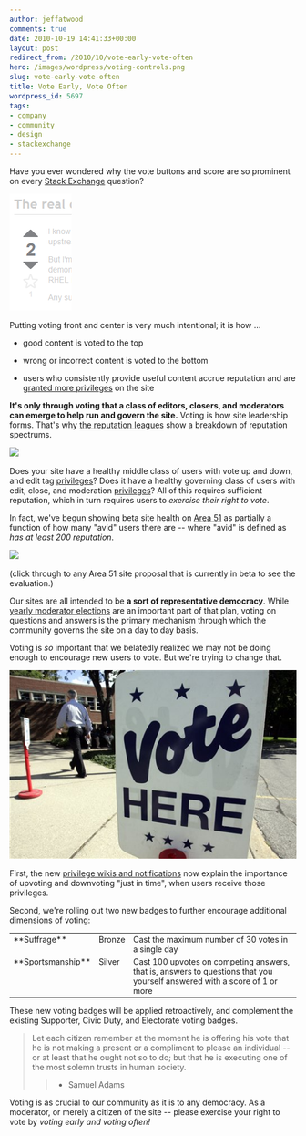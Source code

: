 ```yaml
---
author: jeffatwood
comments: true
date: 2010-10-19 14:41:33+00:00
layout: post
redirect_from: /2010/10/vote-early-vote-often
hero: /images/wordpress/voting-controls.png
slug: vote-early-vote-often
title: Vote Early, Vote Often
wordpress_id: 5697
tags:
- company
- community
- design
- stackexchange
---
```


Have you ever wondered why the vote buttons and score are so prominent on every [Stack Exchange](http://stackexchange.com/sites) question?

![](/images/wordpress/voting-controls.png)

Putting voting front and center is very much intentional; it is how ...





  * good content is voted to the top

  * wrong or incorrect content is voted to the bottom

  * users who consistently provide useful content accrue reputation and are [granted more privileges](http://blog.stackoverflow.com/2010/10/membership-has-its-privileges/) on the site


**It's only through voting that a class of editors, closers, and moderators can emerge to help run and govern the site.** Voting is how site leadership forms. That's why [the reputation leagues](http://blog.stackoverflow.com/2010/09/customizing-stackexchange-com/) show a breakdown of reputation spectrums. 

[![](http://blog.stackoverflow.com/wp-content/uploads/se-reputation-spectrums.png)](http://blog.stackoverflow.com/2010/09/customizing-stackexchange-com/)

Does your site have a healthy middle class of users with vote up and down, and edit tag [privileges](http://blog.stackoverflow.com/2010/10/membership-has-its-privileges/)? Does it have a healthy governing class of users with edit, close, and moderation [privileges](http://blog.stackoverflow.com/2010/10/membership-has-its-privileges/)? All of this requires sufficient reputation, which in turn requires users to _exercise their right to vote_.

In fact, we've begun showing beta site health on [Area 51](http://area51.stackexchange.com) as partially a function of how many "avid" users there are -- where "avid" is defined as _has at least 200 reputation_.

[![](http://blog.stackoverflow.com/wp-content/uploads/area-51-avid-users.png)](http://area51.stackexchange.com)

(click through to any Area 51 site proposal that is currently in beta to see the evaluation.)

Our sites are all intended to be **a sort of representative democracy**. While [yearly moderator elections](http://blog.stackoverflow.com/2010/02/stack-overflow-2010-moderator-election-results/) are an important part of that plan, voting on questions and answers is the primary mechanism through which the community governs the site on a day to day basis.

Voting is _so_ important that we belatedly realized we may not be doing enough to encourage new users to vote. But we're trying to change that.

![](/images/wordpress/vote-here.jpg)

First, the new [privilege wikis and notifications](http://blog.stackoverflow.com/2010/10/membership-has-its-privileges/) now explain the importance of upvoting and downvoting "just in time", when users receive those privileges.

Second, we're rolling out two new badges to further encourage additional dimensions of voting:

<table cellpadding="4" cellspacing="4" >

<tr >

<td valign="top" >
**Suffrage**

</td>

<td valign="top" >
Bronze

</td>

<td valign="top" >
Cast the maximum number of 30 votes in a single day

</td>
</tr>

<tr >

<td valign="top" >
**Sportsmanship**

</td>

<td valign="top" >
Silver

</td>

<td valign="top" >
Cast 100 upvotes on competing answers, that is, answers to questions that you yourself answered with a score of 1 or more

</td>
</tr>

</table>

These new voting badges will be applied retroactively, and complement the existing Supporter, Civic Duty, and Electorate voting badges.



<blockquote>
Let each citizen remember at the moment he is offering his vote that he is not making a present or a compliment to please an individual -- or at least that he ought not so to do; but that he is executing one of the most solemn trusts in human society.

> 
> - Samuel Adams
> 
> 
</blockquote>



Voting is as crucial to our community as it is to any democracy. As a moderator, or merely a citizen of the site -- please exercise your right to vote by _voting early and voting often!_

